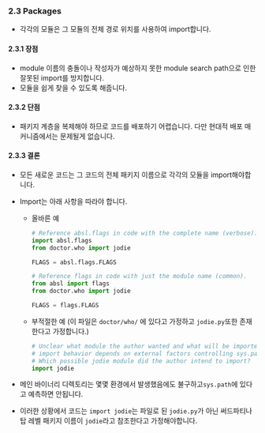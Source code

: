 <a id="s2.3-packages"></a>

### 2.3 Packages

- 각각의 모듈은 그 모듈의 전체 경로 위치를 사용하여 import합니다.

<a id="s2.3.1-pros"></a>

#### 2.3.1 장점

- module 이름의 충돌이나 작성자가 예상하지 못한 module search path으로 인한 잘못된 import를 방지합니다.
- 모듈을 쉽게 찾을 수 있도록 해줍니다.

<a id="S2.3.2-cons"></a>

#### 2.3.2 단점

- 패키지 계층을 복제해야 하므로 코드를 배포하기 어렵습니다. 다만 현대적 배포 매커니즘에서는 문제될게 없습니다.

<a id="s2.3.3-decision"></a>

#### 2.3.3 결론

- 모든 새로운 코드는 그 코드의 전체 패키지 이름으로 각각의 모듈을 import해야합니다.
- Import는 아래 사항을 따라야 합니다.

  - 올바른 예

    ```python
    # Reference absl.flags in code with the complete name (verbose).
    import absl.flags
    from doctor.who import jodie

    FLAGS = absl.flags.FLAGS
    ```

    ```python
    # Reference flags in code with just the module name (common).
    from absl import flags
    from doctor.who import jodie

    FLAGS = flags.FLAGS
    ```

  - 부적절한 예 (이 파일은 `doctor/who/` 에 있다고 가정하고 `jodie.py`또한 존재한다고 가정합니다.)

    ```python
    # Unclear what module the author wanted and what will be imported.  The actual
    # import behavior depends on external factors controlling sys.path.
    # Which possible jodie module did the author intend to import?
    import jodie
    ```

- 메인 바이너리 디렉토리는 몇몇 환경에서 발생했음에도 불구하고`sys.path`에 있다고 예측하면 안됩니다.
- 이러한 상황에서 코드는 `import jodie`는 파일로 된 `jodie.py`가 아닌 써드파티나 탑 레벨 패키지 이름이 `jodie`라고 참조한다고 가정해야합니다.
